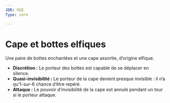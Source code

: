```yaml
---
JDR: OSE
Type: core

---
```

# Cape et bottes elfiques

Une paire de bottes enchantées et une cape assortie, d’origine elfique.

- **Discrétion :** Le porteur des bottes est capable de se déplacer en silence.
- **Quasi-invisibilité :** Le porteur de la cape devient presque invisible : il n’a qu’1-sur-6 chance d’être repéré.
- **Attaque :** Le pouvoir d’invisibilité de la cape est annulé pendant un tour si le porteur attaque.